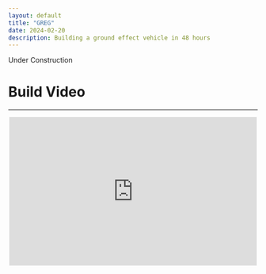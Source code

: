 ```yaml
---
layout: default
title: "GREG"
date: 2024-02-20
description: Building a ground effect vehicle in 48 hours
---
```

Under Construction

# Build Video
---
<div style="text-align: center;">
    <iframe width="500" height="300" src="https://www.youtube.com/embed/jA6n7C3hoTs" title="Treehacks 2024 Vlog: The Making of GREG" frameborder="0" allow="accelerometer; autoplay; clipboard-write; encrypted-media; gyroscope; picture-in-picture; web-share" referrerpolicy="strict-origin-when-cross-origin" allowfullscreen></iframe>
</div>